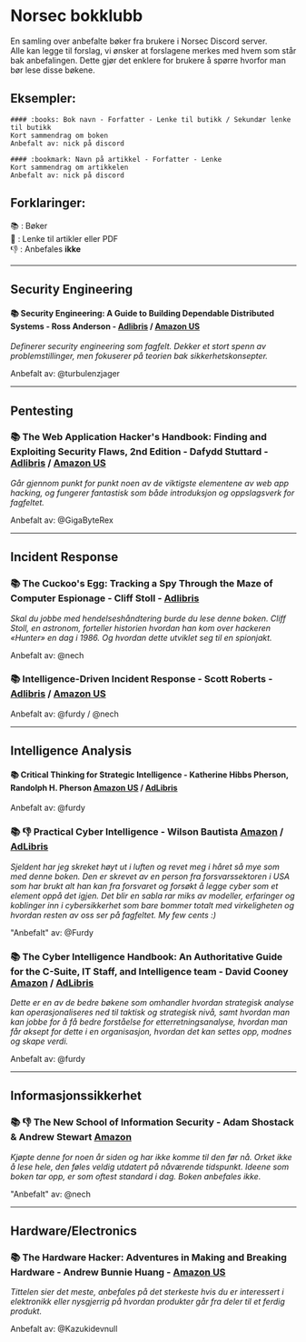 # Norsec bokklubb    

En samling over anbefalte bøker fra brukere i Norsec Discord server.   
Alle kan legge til forslag, vi ønsker at forslagene merkes med hvem som står bak anbefalingen. Dette gjør det enklere for brukere å spørre hvorfor man bør lese disse bøkene.    



## Eksempler:

```
#### :books: Bok navn - Forfatter - Lenke til butikk / Sekundær lenke til butikk
Kort sammendrag om boken 
Anbefalt av: nick på discord 
```

``` 
#### :bookmark: Navn på artikkel - Forfatter - Lenke
Kort sammendrag om artikkelen
Anbefalt av: nick på discord 
```




## Forklaringer:

📚 : Bøker  
🔖 : Lenke til artikler eller PDF  
👎 : Anbefales **ikke**  
  
  
- - -

## Security Engineering

#### :books: Security Engineering: A Guide to Building Dependable Distributed Systems - Ross Anderson - [Adlibris](https://www.adlibris.com/no/bok/security-engineering-9781119642787) / [Amazon US](https://www.amazon.com/Security-Engineering-Building-Dependable-Distributed/dp/1119642787/)   

*Definerer security engineering som fagfelt. Dekker et stort spenn av problemstillinger, men fokuserer på teorien bak sikkerhetskonsepter.*

Anbefalt av: @turbulenzjager


- - -

## Pentesting

### :books: The Web Application Hacker's Handbook: Finding and Exploiting Security Flaws, 2nd Edition - Dafydd Stuttard - [Adlibris](https://www.adlibris.com/no/bok/the-web-application-hackers-handbook-9781118026472) / [Amazon US](https://www.amazon.com/Web-Application-Hackers-Handbook-Exploiting/dp/1118026470)

*Går gjennom punkt for punkt noen av de viktigste elementene av web app hacking, og fungerer fantastisk som både introduksjon og oppslagsverk for fagfeltet.*

Anbefalt av: @GigaByteRex

- - -

## Incident Response

### :books: The Cuckoo's Egg: Tracking a Spy Through the Maze of Computer Espionage - Cliff Stoll - [Adlibris](https://www.adlibris.com/no/bok/the-cuckoos-egg-tracking-a-spy-through-the-maze-of-computer-espionage-9781416507789)    

*Skal du jobbe med hendelseshåndtering burde du lese denne boken. Cliff Stoll, en astronom, forteller historien hvordan han kom over hackeren «Hunter» en dag i 1986. Og hvordan dette utviklet seg til en spionjakt.*   

Anbefalt av: @nech  

### :books: Intelligence-Driven Incident Response - Scott Roberts - [Adlibris](https://www.adlibris.com/no/bok/intelligence-driven-incident-response-9781491934944) / [Amazon US](https://www.amazon.com/dp/1491934948/ref=cm_sw_em_r_mt_dp_Q6FW5WB6FWMM7G5CGR6S)  

Anbefalt av: @furdy / @nech


- - -

## Intelligence Analysis

#### :books: Critical Thinking for Strategic Intelligence - Katherine Hibbs Pherson, Randolph H. Pherson [Amazon US](https://www.amazon.com/Critical-Thinking-Strategic-Intelligence-Katherine/dp/1452226679) / [AdLibris](https://www.adlibris.com/no/bok/critical-thinking-for-strategic-intelligence-9781544374260?gclid=Cj0KCQjwvr6EBhDOARIsAPpqUPGrJ_Tz-gARXR18eJhcrpk4AUwxFwHROV_b_zm-4au8-fG0sKKhPH8aAriAEALw_wcB)

Anbefalt av: @furdy


### 📚 👎 Practical Cyber Intelligence - Wilson Bautista [Amazon](https://www.amazon.com/Practical-Cyber-Intelligence-action-based-intelligence-dp-1788625560/dp/1788625560/) / [AdLibris](https://www.adlibris.com/no/bok/practical-cyber-intelligence-9781788625562)
*Sjeldent har jeg skreket høyt ut i luften og revet meg i håret så mye som med denne boken. Den er skrevet av en person fra forsvarssektoren i USA som har brukt alt han kan fra forsvaret og forsøkt å legge cyber som et element oppå det igjen. Det blir en sabla rar miks av modeller, erfaringer og koblinger inn i cybersikkerhet som bare bommer totalt med virkeligheten og hvordan resten av oss ser på fagfeltet. My few cents :)*

"Anbefalt" av: @Furdy


### :books: The Cyber Intelligence Handbook: An Authoritative Guide for the C-Suite, IT Staff, and Intelligence team - David Cooney [Amazon](https://www.amazon.com/Cyber-Intelligence-Handbook-Authoritative-C-Suite/dp/1082404381) / [AdLibris](https://www.adlibris.com/no/bok/the-cyber-intelligence-handbook-an-authoritative-guide-for-the-c-suite-it-staff-and-intelligence-team-9781082404382)
*Dette er en av de bedre bøkene som omhandler hvordan strategisk analyse kan operasjonaliseres ned til taktisk og strategisk nivå, samt hvordan man kan jobbe for å få bedre forståelse for etterretningsanalyse, hvordan man får aksept for dette i en organisasjon, hvordan det kan settes opp, modnes og skape verdi.*

Anbefalt av: @furdy

- - -

## Informasjonssikkerhet

### :books: 👎 The New School of Information Security - Adam Shostack & Andrew Stewart [Amazon](https://www.amazon.com/New-School-Information-Security/dp/0321814908)    
*Kjøpte denne for noen år siden og har ikke komme til den før nå. Orket ikke å lese hele, den føles veldig utdatert på nåværende tidspunkt. Ideene som boken tar opp, er som oftest standard i dag. Boken anbefales ikke.*    

"Anbefalt" av: @nech   


- - - 


## Hardware/Electronics

### :books: The Hardware Hacker: Adventures in Making and Breaking Hardware - Andrew Bunnie Huang - [Amazon US](https://www.amazon.com/Hardware-Hacker-Adventures-Making-Breaking-dp-1593279787/dp/1593279787)

*Tittelen sier det meste, anbefales på det sterkeste hvis du er interessert i elektronikk eller nysgjerrig på hvordan produkter går fra deler til et ferdig produkt.*   

Anbefalt av: @Kazukidevnull
